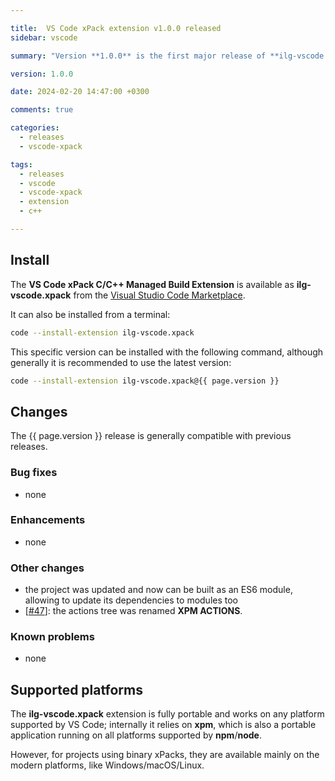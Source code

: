 ```yaml
---

title:  VS Code xPack extension v1.0.0 released
sidebar: vscode

summary: "Version **1.0.0** is the first major release of **ilg-vscode.xpack**; it updates the project to ES6 modules."

version: 1.0.0

date: 2024-02-20 14:47:00 +0300

comments: true

categories:
  - releases
  - vscode-xpack

tags:
  - releases
  - vscode
  - vscode-xpack
  - extension
  - c++

---
```


## Install

The **VS Code xPack C/C++ Managed Build Extension** is
available as **ilg-vscode.xpack** from the
[Visual Studio Code Marketplace](https://marketplace.visualstudio.com/items?itemName=ilg-vscode.xpack).

It can also be installed from a terminal:

```sh
code --install-extension ilg-vscode.xpack
```

This specific version can be installed with the following command,
although generally it is recommended to use the latest version:

```sh
code --install-extension ilg-vscode.xpack@{{ page.version }}
```

## Changes

The {{ page.version }} release
is generally compatible with previous releases.

### Bug fixes

- none

### Enhancements

- none

### Other changes

- the project was updated and now can be built as an ES6 module, allowing
to update its dependencies to modules too
- [[#47](https://github.com/xpack/vscode-xpack-extension-ts/issues/47)]: the
actions tree was renamed **XPM ACTIONS**.

### Known problems

- none

## Supported platforms

The **ilg-vscode.xpack** extension is fully portable and works on any
platform supported by VS Code; internally it relies on **xpm**, which
is also a portable application running on all platforms supported
by **npm**/**node**.

However, for projects using binary xPacks, they are available mainly
on the modern platforms, like Windows/macOS/Linux.
